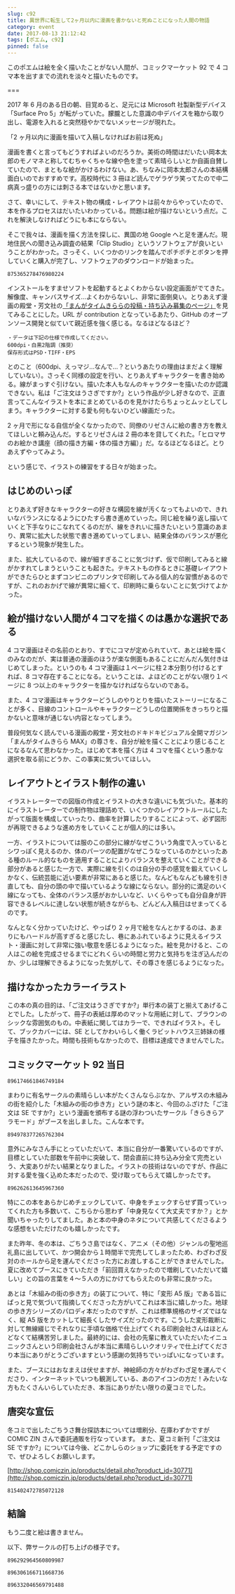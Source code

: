```yaml
---
slug: c92
title: 異世界に転生して2ヶ月以内に漫画を書かないと死ぬことになった人間の物語
category: event
date: 2017-08-13 21:12:42
tags: [ポエム, c92]
pinned: false
---
```


このポエムは絵を全く描いたことがない人間が、コミックマーケット 92 で 4 コマ本を出すまでの流れを淡々と描いたものです。

===

2017 年 6 月のある日の朝、目覚めると、足元には Microsoft 社製新型デバイス「Surface Pro 5」が転がっていた。朦朧とした意識の中デバイスを箱から取り出し、電源を入れると突然穏やかでないメッセージが現れた。

「2 ヶ月以内に漫画を描いて入稿しなければお前は死ぬ」

漫画を書くと言ってもどうすればよいのだろうか。美術の時間はだいたい岡本太郎のモノマネと称してむちゃくちゃな線や色を塗って素晴らしいとか自画自賛していたので、まともな絵がかけるわけない。あ、ちなみに岡本太郎さんの本結構面白いのでおすすめです。高校時代に 3 冊ほど読んでゲラゲラ笑ってたので中二病真っ盛りの方には刺さる本ではないかと思います。

さて、幸いにして、テキスト物の構成・レイアウトは前々からやっていたので、本を作るプロセスはだいたいわかっている。問題は絵が描けないという点だ。これを解決しなければどうにも本にならない。

そこで我々は、漫画を描く方法を探しに、異国の地 Google へと足を運んだ。現地住民への聞き込み調査の結果「Clip Studio」というソフトウェアが良いということがわかった。さっそく、いくつかのリンクを踏んでポチポチとボタンを押していくと購入が完了し、ソフトウェアのダウンロードが始まった。

```twitter
875365278476980224
```

インストールをすませソフトを起動するとよくわからない設定画面がでてきた。解像度、キャンバスサイズ...よくわからないし、非常に面倒臭い。とりあえず漫画の殿堂・芳文社の[「まんがタイムきららの投稿・持ち込み募集のページ」](http://www.dokidokivisual.com/contribution/)を見てみることにした。URL が contribution となっているあたり、GitHub のオープンソース開発と似ていて親近感を強く感じる。なるほどなるほど？

```
・データは下記の仕様で作成してください。
600dpi・白黒2階調（推奨）
保存形式はPSD・TIFF・EPS
```

とのこと（600dpi、えっマジ...なんで...？というあたりの理由はまだよく理解していない）。さっそく同様の設定を行い、とりあえずキャラクターを書き始める。線がまっすぐ引けない。描いた本人もなんのキャラクターを描いたのか認識できない。私は「ご注文はうさぎですか?」という作品が少し好きなので、正直言ってこんなイラストを本にまとめているのを見かけたらちょっとムッとしてしまう。キャラクターに対する愛も何もないひどい線画だった。

2 ヶ月で形になる自信が全くなかったので、同僚のリゼさんに絵の書き方を教えてほしいと頼み込んだ。するとリゼさんは 2 冊の本を貸してくれた。「ヒロマサのお絵かき講座（顔の描き方編・体の描き方編）」だ。なるほどなるほど。とりあえずやってみよう。

という感じで、イラストの練習をする日々が始まった。

## はじめのいっぽ

とりあえず好きなキャラクターの好きな構図を線が汚くなってもよいので、きれいなバランスになるようにひたすら書き進めていった。同じ絵を繰り返し描いていくと下手なりにこなれてくるのだが、線をきれいに描きたいという意識のあまり、異常に拡大した状態で書き進めていってしまい、結果全体のバランスが悪化するという現象が発生した。

また、拡大しているので、線が細すぎることに気づけず、仮で印刷してみると線がかすれてしまうということも起きた。テキストもの作るときに基礎レイアウトができたらひとまずコンビニのプリンタで印刷してみる個人的な習慣があるのですが、これのおかげで線が異常に細くて、印刷時に乗らないことに気づけてよかった。

## 絵が描けない人間が４コマを描くのは愚かな選択である

4 コマ漫画はその名前のとおり、すでにコマが定められていて、あとは絵を描くのみなのだが、実は普通の漫画のほうが楽な側面もあることにだんだん気付きはじめてしまった。というのも 4 コマ漫画は１ページに柱２本分割り付けるとすれば、8 コマ存在することになる。ということは、よほどのことがない限り１ページに 8 つ以上のキャラクターを描かなければならないのである。

また、4 コマ漫画はキャラクターどうしのやりとりを描いたストーリーになることが多く、目線のコントロールやキャラクターどうしの位置関係をきっちりと描かないと意味が通じない内容となってしまう。

普段何気なく読んでいる漫画の殿堂・芳文社のドキドキビジュアル全開マガジン「まんがタイムきらら MAX」の尊さを、自分が絵を描くことにより感じることになるなんて思わなかった。はじめて本を描く方は 4 コマを描くという愚かな選択を取る前にどうか、この事実に気づいてほしい。

## レイアウトとイラスト制作の違い

イラストレーターでの図版の作成とイラストの大きな違いにも気づいた。基本的にイラストレーターでの制作物は理詰めで、いくつかのレイアウトルールにしたがって版面を構成していったり、曲率を計算したりすることによって、必ず図形が再現できるような進め方をしていくことが個人的には多い。

一方、イラストについては服のこの部分に線がなぜこういう角度で入っているとシワっぽく見えるのか、体のパーツの配置がなぜこうなっているのかといったある種のルール的なものを適用することによりバランスを整えていくことができる部分があると感じた一方で、実際に線を引くのは自分の手の感覚を鍛えていくしかなく、伝統芸能に近い要素が非常にあると感じた。なんどもなんども線を引き直しても、自分の頭の中で描いているような線にならない。部分的に満足のいく線になっても、全体のバランス感がおかしいなど、いくらやっても自分自身が許容できるレベルに達しない状態が続きながらも、どんどん入稿日はせまってくるのです。

なんとなく分かっていたけど、やっぱり 2 ヶ月で絵をなんとかするのは、あまりにもハードルが高すぎると感じたし、巷にあふれているように見えるイラスト・漫画に対して非常に強い敬意を感じるようになった。絵を見かけると、この人はこの絵を完成させるまでにどれくらいの時間と労力と気持ちを注ぎ込んだのか、少しは理解できるようになった気がして、その尊さを感じるようになった。

## 描けなかったカラーイラスト

この本の真の目的は、「ご注文はうさぎですか?」単行本の装丁と揃えてあげることでした。したがって、冊子の表紙は厚めのマットな用紙に対して、ブラウンのシックな雰囲気のもの。中表紙に関してはカラーで、できればイラスト。そして、ブックカバーには、SE としてかわいらしく働くラビットハウス三姉妹の様子を描きたかった。時間も技術もなかったので、目標は達成できませんでした。

## コミックマーケット 92 当日

```twitter
896174661846749184
```

まわりに有名サークルの素晴らしい本がたくさんならぶなか、アルザスの木組みの街を紹介した「木組みの街の歩き方」という謎の本と、今回のふざけた「ご注文は SE ですか?」という漫画を頒布する謎の浮わついたサークル「きらきらアラモード」がブースを出しました。こんな本です。

```twitter
894978377265762304
```

意外にみなさん手にとっていただいて、本当に自分が一番驚いているのですが、目標としていた部数を午前中に突破して、閉会直前に持ち込み分全て完売という、大変ありがたい結果となりました。イラストの技術はないのですが、作品に対する愛を強く込めた本だったので、受け取ってもらえて嬉しかったです。

```twitter
896262613645967360
```

特にこの本をあらかじめチェックしていて、中身をチェックすらせず買っていってくれた方も多数いて、こちらから思わず「中身見なくて大丈夫ですか？」とか聞いちゃったりしてました。あと本の中身のネタについて共感してくださるような感想をいただけたのも嬉しかったです。

また昨年、冬の本は、ごちうさ島ではなく、アニメ（その他）ジャンルの聖地巡礼島に出していて、かつ開会から１時間半で完売してしまったため、わざわざ反対のホールから足を運んでくださった方にお渡しすることができませんでした。夏に改めてブースにきていただき「前回買えなかったので増刷していただいて嬉しい」との旨の言葉を４〜５人の方にかけてもらえたのも非常に良かった。

あとは「木組みの街の歩き方」の装丁について、特に「変形 A5 版」である旨にぱっと見で気づいて指摘してくださった方がいてこれは本当に嬉しかった。地球の歩き方シリーズのパロディ本だったのですが、これは標準規格のサイズではなく、縦 A5 版をカットして細長くしたサイズだったのです。こうした変形裁断に対して無線綴じでそれなりに手頃な価格で仕上げてくれる印刷会社さんはほとんどなくて結構苦労しました。最終的には、会社の先輩に教えていただいたイニュニックさんという印刷会社さんが本当に素晴らしいクオリティで仕上げてくださり本当にありがとうございますという感謝の気持ちでいっぱいになっています。

また、ブースにはおなまえは伏せますが、神絵師の方々がわざわざ足を運んでくださり、インターネットでいつも観測している、あのアイコンの方だ！みたいな方もたくさんいらしていただき、本当にありがたい限りの夏コミでした。

## 唐突な宣伝

冬コミで出したごちうさ舞台探訪本については増刷分、在庫わずかですが COMIC ZIN さんで委託通販を行なっています。
また、夏コミ新刊「ご注文は SE ですか?」については今後、どこかしらのショップに委託をする予定ですので、ぜひよろしくお願いします。

[http://shop.comiczin.jp/products/detail.php?product_id=30771](http://shop.comiczin.jp/products/detail.php?product_id=30771)

```twitter
815402472785072128
```

## 結論

もう二度と絵は書きません。

以下、弊サークルの打ち上げの様子です。

```twitter
896292964560809987
```

```twitter
896306166711668736
```

```twitter
896332046569791488
```
